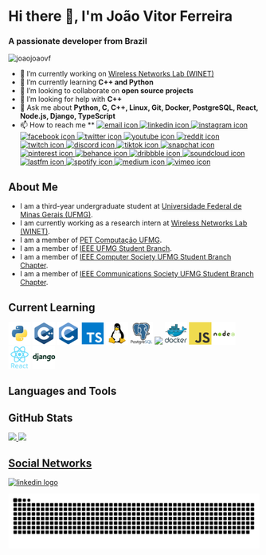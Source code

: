 <h1 align="left">Hi there 👋, I'm João Vitor Ferreira</h1>

<h3 align="left">A passionate developer from Brazil</h3>

<p align="left"> <img src="https://komarev.com/ghpvc/?username=joaojoaovf&label=Profile%20views&color=0e75b6&style=flat" alt="joaojoaovf" /> </p>

- 🔭 I’m currently working on [Wireless Networks Lab (WINET)](https://www.winet.dcc.ufmg.br/)
- 🌱 I’m currently learning **C++ and Python** 
- 👯 I’m looking to collaborate on **open source projects**
- 🤝 I’m looking for help with **C++**
- 💬 Ask me about **Python, C, C++, Linux, Git, Docker, PostgreSQL, React, Node.js, Django, TypeScript**
- 📫 How to reach me **
    <a href="mailto:ferreirajoao@dcc.ufmg.br" target="_blank">
        <img src="https://raw.githubusercontent.com/maurodesouza/profile-readme-generator/master/src/assets/icons/social/email.svg"
            width="32" height="32" alt="email icon" />
    </a>
    <a href="https://www.linkedin.com/in/joao-vitor-ferreira-" target="_blank">
        <img src="https://raw.githubusercontent.com/maurodesouza/profile-readme-generator/master/src/assets/icons/social/linkedin/default.svg"
            width="32" height="32" alt="linkedin icon" />
    </a>
    <a href="https://www.instagram.com/joaojoaovf/" target="_blank">
        <img src="https://raw.githubusercontent.com/maurodesouza/profile-readme-generator/master/src/assets/icons/social/instagram.svg"
            width="32" height="32" alt="instagram icon" />
    </a>
    <a href="https://www.facebook.com/joaojoaovf" target="_blank">
        <img src="https://raw.githubusercontent.com/maurodesouza/profile-readme-generator/master/src/assets/icons/social/facebook.svg"
            width="32" height="32" alt="facebook icon" />
    </a>
    <a href="https://twitter.com/joaojoaovf" target="_blank">
        <img src="https://raw.githubusercontent.com/maurodesouza/profile-readme-generator/master/src/assets/icons/social/twitter.svg"
            width="32" height="32" alt="twitter icon" />
    </a>
    <a href="https://www.youtube.com/channel/UCQ6Zr5qQZUy4Yc6QX6YQ4jQ" target="_blank">
        <img src="https://raw.githubusercontent.com/maurodesouza/profile-readme-generator/master/src/assets/icons/social/youtube.svg"
            width="32" height="32" alt="youtube icon" />
    </a>
    <a href="https://www.reddit.com/user/joaojoaovf" target="_blank">
        <img src="https://raw.githubusercontent.com/maurodesouza/profile-readme-generator/master/src/assets/icons/social/reddit.svg"
            width="32" height="32" alt="reddit icon" />
    </a>
    <a href="https://www.twitch.tv/joaojoaovf" target="_blank">
        <img src="https://raw.githubusercontent.com/maurodesouza/profile-readme-generator/master/src/assets/icons/social/twitch.svg"
            width="32" height="32" alt="twitch icon" />
    </a>
    <a href="https://discord.gg/joaojoaovf#0001" target="_blank">
        <img src="https://raw.githubusercontent.com/maurodesouza/profile-readme-generator/master/src/assets/icons/social/discord.svg"
            width="32" height="32" alt="discord icon" />
    </a>
    <a href="https://www.tiktok.com/@joaojoaovf" target="_blank">
        <img src="https://raw.githubusercontent.com/maurodesouza/profile-readme-generator/master/src/assets/icons/social/tiktok.svg"
            width="32" height="32" alt="tiktok icon" />
    </a>
    <a href="https://www.snapchat.com/add/joaojoaovf" target="_blank">
        <img src="https://raw.githubusercontent.com/maurodesouza/profile-readme-generator/master/src/assets/icons/social/snapchat.svg"
            width="32" height="32" alt="snapchat icon" />
    </a>
    <a href="https://www.pinterest.com/joaojoaovf" target="_blank">
        <img src="https://raw.githubusercontent.com/maurodesouza/profile-readme-generator/master/src/assets/icons/social/pinterest.svg"
            width="32" height="32" alt="pinterest icon" />
    </a>
    <a href="https://www.behance.net/joaojoaovf" target="_blank">
        <img src="https://raw.githubusercontent.com/maurodesouza/profile-readme-generator/master/src/assets/icons/social/behance.svg"
            width="32" height="32" alt="behance icon" />
    </a>
    <a href="https://www.dribbble.com/joaojoaovf" target="_blank">
        <img src="https://raw.githubusercontent.com/maurodesouza/profile-readme-generator/master/src/assets/icons/social/dribbble.svg"
            width="32" height="32" alt="dribbble icon" />
    </a>
    <a href="https://www.soundcloud.com/joaojoaovf" target="_blank">
        <img src="https://raw.githubusercontent.com/maurodesouza/profile-readme-generator/master/src/assets/icons/social/soundcloud.svg"
            width="32" height="32" alt="soundcloud icon" />
    </a>
    <a href="https://www.last.fm/user/joaojoaovf" target="_blank">
        <img src="https://raw.githubusercontent.com/maurodesouza/profile-readme-generator/master/src/assets/icons/social/lastfm.svg"
            width="32" height="32" alt="lastfm icon" />
    </a>
    <a href="https://www.spotify.com/user/joaojoaovf" target="_blank">
        <img src="https://raw.githubusercontent.com/maurodesouza/profile-readme-generator/master/src/assets/icons/social/spotify.svg"
            width="32" height="32" alt="spotify icon" />
    </a>
    <a href="https://www.medium.com/@joaojoaovf" target="_blank">
        <img src="https://raw.githubusercontent.com/maurodesouza/profile-readme-generator/master/src/assets/icons/social/medium.svg"
            width="32" height="32" alt="medium icon" />
    </a>
    <a href="https://www.vimeo.com/joaojoaovf" target="_blank">
        <img src="https://raw.githubusercontent.com/maurodesouza/profile-readme-generator/master/src/assets/icons/social/vimeo.svg"
            width="32" height="32" alt="vimeo icon" />
    </a>


## About Me
- I am a third-year undergraduate student at [Universidade Federal de Minas Gerais (UFMG)](https://ufmg.br/).
- I am currently working as a research intern at [Wireless Networks Lab (WINET)](https://www.winet.dcc.ufmg.br/).
- I am a member of [PET Computação UFMG](https://www.dcc.ufmg.br/pet/).
- I am a member of [IEEE UFMG Student Branch](https://ieeeufmg.com/).
- I am a member of [IEEE Computer Society UFMG Student Branch Chapter](https://www.ieeeufmg.com/computer-society).
- I am a member of [IEEE Communications Society UFMG Student Branch Chapter](https://www.ieeeufmg.com/communications-society).

## Current Learning
<code><img height="45"
        src="https://raw.githubusercontent.com/github/explore/80688e429a7d4ef2fca1e82350fe8e3517d3494d/topics/python/python.png"></code>
<code><img height="45"
        src="https://raw.githubusercontent.com/github/explore/80688e429a7d4ef2fca1e82350fe8e3517d3494d/topics/cpp/cpp.png"></code>
<code><img height="45" src="https://raw.githubusercontent.com/devicons/devicon/master/icons/c/c-original.svg"></code>
<code><img height="45"
        src="https://raw.githubusercontent.com/devicons/devicon/master/icons/typescript/typescript-original.svg"></code>
<code><img height="45"
        src="https://raw.githubusercontent.com/github/explore/80688e429a7d4ef2fca1e82350fe8e3517d3494d/topics/linux/linux.png"></code>
<code><img height="45"
        src="https://raw.githubusercontent.com/devicons/devicon/master/icons/postgresql/postgresql-original-wordmark.svg"></code>
<code><img height="45" src="https://www.vectorlogo.zone/logos/git-scm/git-scm-icon.svg"></code>
<code><img height="45"
        src="https://raw.githubusercontent.com/devicons/devicon/master/icons/docker/docker-original-wordmark.svg"></code>
<code><img height="45"
        src="https://raw.githubusercontent.com/github/explore/80688e429a7d4ef2fca1e82350fe8e3517d3494d/topics/javascript/javascript.png"></code>
<code><img height="45"
        src="https://raw.githubusercontent.com/devicons/devicon/master/icons/nodejs/nodejs-original-wordmark.svg"></code>
<code><img height="45"
        src="https://raw.githubusercontent.com/devicons/devicon/master/icons/react/react-original-wordmark.svg"></code>
<code><img height="45"
        src="https://raw.githubusercontent.com/github/explore/80688e429a7d4ef2fca1e82350fe8e3517d3494d/topics/django/django.png"></code>

## Languages and Tools



## GitHub Stats
<div>
    <a href="https://github.com/joaojoaovf">
        <img height="180em"
            src="https://github-readme-stats.vercel.app/api?username=joaojoaovf&layout=compact&theme=transparent&hide_border=true&count_private=true&show_icons=true&include_all_commits=true&count_private=true&hide_rank=true&hide=issues" />
        <img heigth="180em"
            src="https://github-readme-stats.vercel.app/api/top-langs/?username=joaojoaovf&hide=jupyter%20notebook&layout=compact&hide_border=true&theme=transparent&count_private=true&show_icons=true">
</div>

## Social Networks
<a href="https://www.linkedin.com/in/joao-vitor-ferreira-" target="_blank">
    <img src="https://raw.githubusercontent.com/maurodesouza/profile-readme-generator/master/src/assets/icons/social/linkedin/default.svg"
        width="40" height="32" alt="linkedin logo" />
</a>

![Snake animation](https://github.com/joaojoaovf/joaojoaovf/blob/output/github-contribution-grid-snake.svg)
